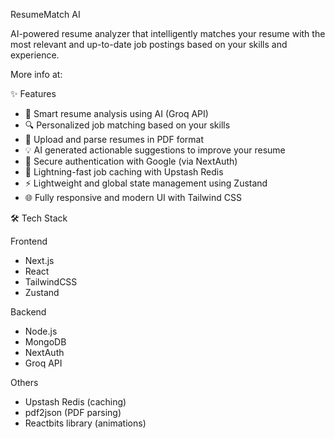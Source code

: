 ResumeMatch AI

AI-powered resume analyzer that intelligently matches your resume with the most relevant and up-to-date job postings based on your skills and experience.

More info at: 

✨ Features

- 🧠 Smart resume analysis using AI (Groq API)
- 🔍 Personalized job matching based on your skills
- 📄 Upload and parse resumes in PDF format
- 💡 AI generated actionable suggestions to improve your resume
- 🔐 Secure authentication with Google (via NextAuth)
- 💾 Lightning-fast job caching with Upstash Redis
- ⚡ Lightweight and global state management using Zustand
- 🌐 Fully responsive and modern UI with Tailwind CSS

🛠 Tech Stack

Frontend

- Next.js
- React
- TailwindCSS
- Zustand

Backend

- Node.js
- MongoDB
- NextAuth
- Groq API

Others

- Upstash Redis (caching)
- pdf2json (PDF parsing)
- Reactbits library (animations)